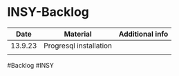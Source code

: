 # INSY-Backlog

| Date    | Material               | Additional info |
| ------- | ---------------------- | --------------- |
| 13.9.23 | Progresql installation |                 |
|         |                        |                 |

#Backlog #INSY 